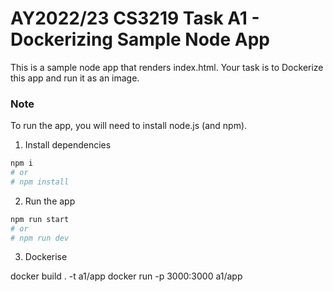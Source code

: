 # AY2022/23 CS3219 Task A1 - Dockerizing Sample Node App

This is a sample node app that renders index.html. Your task is to Dockerize this app and run it as an image.

### Note

To run the app, you will need to install node.js (and npm).

1. Install dependencies

```sh
npm i
# or
# npm install
```

2. Run the app

```sh
npm run start
# or
# npm run dev
```

3. Dockerise

docker build . -t a1/app
docker run -p 3000:3000 a1/app 